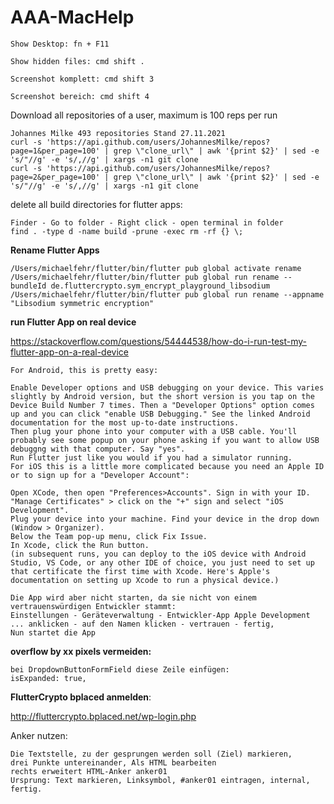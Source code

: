 # AAA-MacHelp

```plaintext
Show Desktop: fn + F11

Show hidden files: cmd shift .

Screenshot komplett: cmd shift 3

Screenshot bereich: cmd shift 4
```

Download all repositories of a user, maximum is 100 reps per run
```plaintext
Johannes Milke 493 repositories Stand 27.11.2021
curl -s 'https://api.github.com/users/JohannesMilke/repos?page=1&per_page=100' | grep \"clone_url\" | awk '{print $2}' | sed -e 's/"//g' -e 's/,//g' | xargs -n1 git clone
curl -s 'https://api.github.com/users/JohannesMilke/repos?page=2&per_page=100' | grep \"clone_url\" | awk '{print $2}' | sed -e 's/"//g' -e 's/,//g' | xargs -n1 git clone
```

delete all build directories for flutter apps:
```plaintext
Finder - Go to folder - Right click - open terminal in folder
find . -type d -name build -prune -exec rm -rf {} \;
```

**Rename Flutter Apps**

```plaintext
/Users/michaelfehr/flutter/bin/flutter pub global activate rename
/Users/michaelfehr/flutter/bin/flutter pub global run rename --bundleId de.fluttercrypto.sym_encrypt_playground_libsodium
/Users/michaelfehr/flutter/bin/flutter pub global run rename --appname "Libsodium symmetric encryption"
```


**run Flutter App on real device**

https://stackoverflow.com/questions/54444538/how-do-i-run-test-my-flutter-app-on-a-real-device

```plaintext
For Android, this is pretty easy:

Enable Developer options and USB debugging on your device. This varies slightly by Android version, but the short version is you tap on the Device Build Number 7 times. Then a "Developer Options" option comes up and you can click "enable USB Debugging." See the linked Android documentation for the most up-to-date instructions.
Then plug your phone into your computer with a USB cable. You'll probably see some popup on your phone asking if you want to allow USB debuggng with that computer. Say "yes".
Run Flutter just like you would if you had a simulator running.
For iOS this is a little more complicated because you need an Apple ID or to sign up for a "Developer Account":

Open XCode, then open "Preferences>Accounts". Sign in with your ID.
"Manage Certificates" > click on the "+" sign and select "iOS Development".
Plug your device into your machine. Find your device in the drop down (Window > Organizer).
Below the Team pop-up menu, click Fix Issue.
In Xcode, click the Run button.
(in subsequent runs, you can deploy to the iOS device with Android Studio, VS Code, or any other IDE of choice, you just need to set up that certificate the first time with Xcode. Here's Apple's documentation on setting up Xcode to run a physical device.)

Die App wird aber nicht starten, da sie nicht von einem vertrauenswürdigen Entwickler stammt:
Einstellungen - Geräteverwaltung - Entwickler-App Apple Development ... anklicken - auf den Namen klicken - vertrauen - fertig, 
Nun startet die App
```

**overflow by xx pixels vermeiden:**
```plaintext
bei DropdownButtonFormField diese Zeile einfügen:
isExpanded: true,
```


**FlutterCrypto bplaced anmelden**:

http://fluttercrypto.bplaced.net/wp-login.php


Anker nutzen:
```plaintext
Die Textstelle, zu der gesprungen werden soll (Ziel) markieren, 
drei Punkte untereinander, Als HTML bearbeiten
rechts erweitert HTML-Anker anker01
Ursprung: Text markieren, Linksymbol, #anker01 eintragen, internal, fertig.
```



